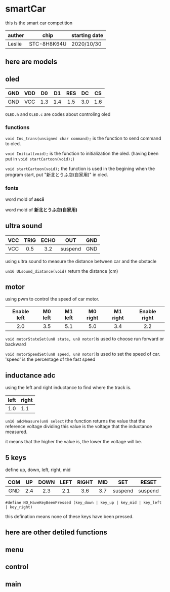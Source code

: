 # smartCar
this is the smart car competition

|auther|chip|starting date|
|:----------|:---------:|:-----------------|
|Leslie|STC-8H8K64U|2020/10/30|

here are models
---
## oled
|GND|VDD|D0|D1|RES|DC|CS|
|:-----:|:-----:|:-----:|:-----:|:-----:|:-----:|:-----:|
|GND|VCC|1.3|1.4|1.5|3.0|1.6|

`OLED.h` and `OLED.c` are codes about controling oled

### functions

`void Ins_trans(unsigned char command);`
is the function to send command to oled.

`void Initial(void);`
is the function to initialization the oled. (having been put in `void startCartoon(void);`)

`void startCartoon(void);`
the function is used in the begining when the program start, put "新北とうふ店(自家用)" in oled.

### fonts

word mold of **ascii**

word mold of **新北とうふ店(自家用)**

## ultra sound
|VCC|TRIG|ECHO|OUT|GND|
|:-----:|:-----:|:-----:|:-----:|:-----:|
|VCC|0.5|3.2|suspend|GND|

using ultra sound to measure the distance between car and the obstacle

`un16 ULsound_diatance(void)` return the distance (cm)

## motor
using pwm to control the speed of car motor.

|Enable left|M0 left|M1 left|M0 right|M1 right|Enable right|
|:-----------:|:--------:|:--------:|:--------:|:--------:|:-----------:|
|2.0|3.5|5.1|5.0|3.4|2.2|

`void motorStateSet(un8 state, un8 motor)`is used to choose run forward or backward

`void motorSpeedSet(un8 speed, un8 motor)`is used to set the speed of car. 
'speed' is the percentage of the fast speed

## inductance adc
using the left and right inductance to find where the track is.

|left|right|
|:-------:|:------|
|1.0|1.1|

`un16 adcMeasure(un8 select)`the function returns the value that the reference voltage dividing this value is the voltage that the inductance measured.

it means that the higher the value is, the lower the voltage will be.

## 5 keys
define up, down, left, right, mid

|COM|UP|DOWN|LEFT|RIGHT|MID|SET|RESET|
|:-------:|:-------:|:-------:|:-------:|:-------:|:-------:|:-------:|:-------:|
|GND|2.4|2.3|2.1|3.6|3.7|suspend|suspend|

`#define NO_HaveKeyBeenPressed (key_down | key_up | key_mid | key_left | key_right)`

this defination means none of these keys have been pressed.

here are other detiled functions
---
## menu

## control

## main
